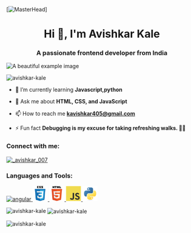 [![MasterHead](https://png.pngtree.com/png-clipart/20220510/original/pngtree-coders-and-programmers-team-banner-png-image_7696580.png)]
<h1 align="center">Hi 👋, I'm Avishkar Kale</h1>
<h3 align="center">A passionate frontend developer from India</h3>
<img src="https://encrypted-tbn0.gstatic.com/images?q=tbn:ANd9GcTJsKZVppBhshJBN6_RHp9luylwz4eQO4I8Tg&usqp=CAU" alt="A beautiful example image">




<p align="left"> <img src="https://komarev.com/ghpvc/?username=avishkar-kale&label=Profile%20views&color=0e75b6&style=flat" alt="avishkar-kale" /> </p>

- 🌱 I’m currently learning **Javascript,python**

- 💬 Ask me about **HTML, CSS, and JavaScript**

- 📫 How to reach me **kavishkar405@gmail.com**

- ⚡ Fun fact **Debugging is my excuse for taking refreshing walks. 🚶‍♂️**

<h3 align="left">Connect with me:</h3>
<p align="left">
<a href="https://instagram.com/_avishkar_007" target="blank"><img align="center" src="https://raw.githubusercontent.com/rahuldkjain/github-profile-readme-generator/master/src/images/icons/Social/instagram.svg" alt="_avishkar_007" height="30" width="40" /></a>
</p>

<h3 align="left">Languages and Tools:</h3>
<p align="left"> <a href="https://angular.io" target="_blank" rel="noreferrer"> <img src="https://angular.io/assets/images/logos/angular/angular.svg" alt="angular" width="40" height="40"/> </a> <a href="https://www.w3schools.com/css/" target="_blank" rel="noreferrer"> <img src="https://raw.githubusercontent.com/devicons/devicon/master/icons/css3/css3-original-wordmark.svg" alt="css3" width="40" height="40"/> </a> <a href="https://www.w3.org/html/" target="_blank" rel="noreferrer"> <img src="https://raw.githubusercontent.com/devicons/devicon/master/icons/html5/html5-original-wordmark.svg" alt="html5" width="40" height="40"/> </a> <a href="https://developer.mozilla.org/en-US/docs/Web/JavaScript" target="_blank" rel="noreferrer"> <img src="https://raw.githubusercontent.com/devicons/devicon/master/icons/javascript/javascript-original.svg" alt="javascript" width="40" height="40"/> </a> <a href="https://www.python.org" target="_blank" rel="noreferrer"> <img src="https://raw.githubusercontent.com/devicons/devicon/master/icons/python/python-original.svg" alt="python" width="40" height="40"/> </a> </p>

<p><img align="left" src="https://github-readme-stats.vercel.app/api/top-langs?username=avishkar-kale&show_icons=true&locale=en&layout=compact" alt="avishkar-kale" /></p>

<p>&nbsp;<img align="center" src="https://github-readme-stats.vercel.app/api?username=avishkar-kale&show_icons=true&locale=en" alt="avishkar-kale" /></p>

<p><img align="center" src="https://github-readme-streak-stats.herokuapp.com/?user=avishkar-kale&" alt="avishkar-kale" /></p>
